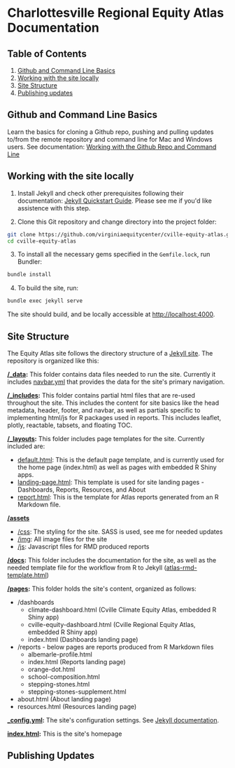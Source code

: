 # Charlottesville Regional Equity Atlas Documentation

## Table of Contents

1. [Github and Command Line Basics](#github-and-command-line-basics)
2. [Working with the site locally](#working-with-the-site-locally)
3. [Site Structure](#site-structure)
4. [Publishing updates](#publishing-updates)

## Github and Command Line Basics

Learn the basics for cloning a Github repo, pushing and pulling updates to/from the remote repository and command line for Mac and Windows users. See documentation: [Working with the Github Repo and Command Line](command-line.md)

## Working with the site locally

1. Install Jekyll and check other prerequisites following their documentation: [Jekyll Quickstart Guide](https://jekyllrb.com/docs/). Please see me if you'd like assistence with this step.

2. Clone this Git repository and change directory into the project folder:

```bash
git clone https://github.com/virginiaequitycenter/cville-equity-atlas.git
cd cville-equity-atlas
```

3. To install all the necessary gems specified in the `Gemfile.lock`, run Bundler:

```bash
bundle install
```

4. To build the site, run:

```bash
bundle exec jekyll serve
```

The site should build, and be locally accessible at [http://localhost:4000](http://localhost:4000).

## Site Structure

The Equity Atlas site follows the directory structure of a [Jekyll site](https://jekyllrb.com/docs/structure/). The repository is organized like this:

**[/_data](https://github.com/virginiaequitycenter/cville-equity-atlas/tree/main/_data):** This folder contains data files needed to run the site. Currently it includes [navbar.yml](https://github.com/virginiaequitycenter/cville-equity-atlas/blob/main/_data/navbar.yml) that provides the data for the site's primary navigation.

**[/_includes](https://github.com/virginiaequitycenter/cville-equity-atlas/tree/main/_includes):** This folder contains partial html files that are re-used throughout the site. This includes the content for site basics like the head metadata, header, footer, and navbar, as well as partials specific to implementing html/js for R packages used in reports. This includes leaflet, plotly, reactable, tabsets, and floating TOC. 

**[/_layouts](https://github.com/virginiaequitycenter/cville-equity-atlas/tree/main/_layouts):** This folder includes page templates for the site. Currently included are:
  * [default.html](): This is the default page template, and is currently used for the home page (index.html) as well as pages with embedded R Shiny apps.
  * [landing-page.html](): This template is used for site landing pages - Dashboards, Reports, Resources, and About
  * [report.html](): This is the template for Atlas reports generated from an R Markdown file.

**[/assets](https://github.com/virginiaequitycenter/cville-equity-atlas/tree/main/assets)**
  * [/css](): The styling for the site. SASS is used, see me for needed updates
  * [/img](): All image files for the site
  * [/js](): Javascript files for RMD produced reports

**[/docs](https://github.com/virginiaequitycenter/cville-equity-atlas/tree/main/docs):** This folder includes the documentation for the site, as well as the needed template file for the workflow from R to Jekyll ([atlas-rmd-template.html](https://github.com/virginiaequitycenter/cville-equity-atlas/blob/main/docs/atlas-rmd-template.html))

**[/pages](https://github.com/virginiaequitycenter/cville-equity-atlas/tree/main/pages):** This folder holds the site's content, organized as follows:
  * /dashboards
    * climate-dashboard.html (Cville Climate Equity Atlas, embedded R Shiny app)
    * cville-equity-dashboard.html (Cville Regional Equity Atlas, embedded R Shiny app)
    * index.html (Dashboards landing page)
  * /reports - below pages are reports produced from R Markdown files
    * albemarle-profile.html
    * index.html (Reports landing page)
    * orange-dot.html
    * school-composition.html
    * stepping-stones.html
    * stepping-stones-supplement.html
  * about.html (About landing page)
  * resources.html (Resources landing page)

**[_config.yml]():** The site's configuration settings. See [Jekyll documentation](https://jekyllrb.com/docs/configuration/).

**[index.html]():** This is the site's homepage

## Publishing Updates